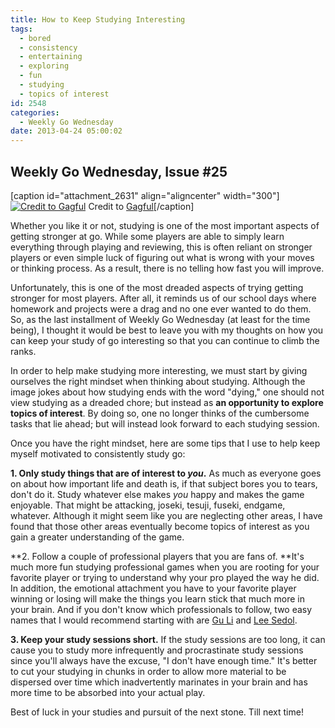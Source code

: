 ```yaml
---
title: How to Keep Studying Interesting
tags:
  - bored
  - consistency
  - entertaining
  - exploring
  - fun
  - studying
  - topics of interest
id: 2548
categories:
  - Weekly Go Wednesday
date: 2013-04-24 05:00:02
---
```


## Weekly Go Wednesday, Issue #25

[caption id="attachment_2631" align="aligncenter" width="300"][![Credit to Gagful](http://www.bengozen.com/wp-content/uploads/2013/04/wgw25.jpg)](http://www.bengozen.com/wp-content/uploads/2013/04/wgw25.jpg) Credit to [Gagful](http://www.gagful.com/uploads/2012_9/1347619043_studying_gag.jpg)[/caption]

Whether you like it or not, studying is one of the most important aspects of getting stronger at go. While some players are able to simply learn everything through playing and reviewing, this is often reliant on stronger players or even simple luck of figuring out what is wrong with your moves or thinking process. As a result, there is no telling how fast you will improve.

Unfortunately, this is one of the most dreaded aspects of trying getting stronger for most players. After all, it reminds us of our school days where homework and projects were a drag and no one ever wanted to do them. So, as the last installment of Weekly Go Wednesday (at least for the time being), I thought it would be best to leave you with my thoughts on how you can keep your study of go interesting so that you can continue to climb the ranks.

<!--more-->

In order to help make studying more interesting, we must start by giving ourselves the right mindset when thinking about studying. Although the image jokes about how studying ends with the word "dying," one should not view studying as a dreaded chore; but instead as **an opportunity to explore topics of interest**. By doing so, one no longer thinks of the cumbersome tasks that lie ahead; but will instead look forward to each studying session.

Once you have the right mindset, here are some tips that I use to help keep myself motivated to consistently study go:

**1\. Only study things that are of interest to _you_.** As much as everyone goes on about how important life and death is, if that subject bores you to tears, don't do it. Study whatever else makes _you_ happy and makes the game enjoyable. That might be attacking, joseki, tesuji, fuseki, endgame, whatever. Although it might seem like you are neglecting other areas, I have found that those other areas eventually become topics of interest as you gain a greater understanding of the game.

**2\. Follow a couple of professional players that you are fans of. **It's much more fun studying professional games when you are rooting for your favorite player or trying to understand why your pro played the way he did. In addition, the emotional attachment you have to your favorite player winning or losing will make the things you learn stick that much more in your brain. And if you don't know which professionals to follow, two easy names that I would recommend starting with are [Gu Li](http://en.wikipedia.org/wiki/Gu_Li) and [Lee Sedol](http://en.wikipedia.org/wiki/Lee_Sedol).

**3\. Keep your study sessions short.** If the study sessions are too long, it can cause you to study more infrequently and procrastinate study sessions since you'll always have the excuse, "I don't have enough time." It's better to cut your studying in chunks in order to allow more material to be dispersed over time which inadvertently marinates in your brain and has more time to be absorbed into your actual play.

Best of luck in your studies and pursuit of the next stone. Till next time!
